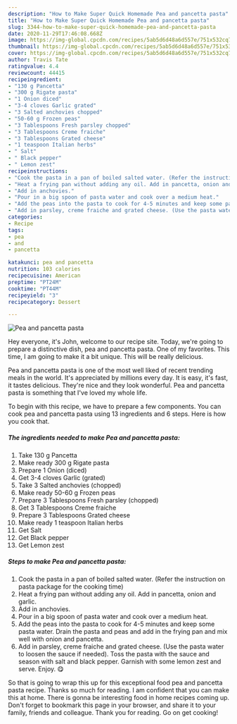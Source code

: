 ```yaml
---
description: "How to Make Super Quick Homemade Pea and pancetta pasta"
title: "How to Make Super Quick Homemade Pea and pancetta pasta"
slug: 3344-how-to-make-super-quick-homemade-pea-and-pancetta-pasta
date: 2020-11-29T17:46:08.668Z
image: https://img-global.cpcdn.com/recipes/5ab5d6d48a6d557e/751x532cq70/pea-and-pancetta-pasta-recipe-main-photo.jpg
thumbnail: https://img-global.cpcdn.com/recipes/5ab5d6d48a6d557e/751x532cq70/pea-and-pancetta-pasta-recipe-main-photo.jpg
cover: https://img-global.cpcdn.com/recipes/5ab5d6d48a6d557e/751x532cq70/pea-and-pancetta-pasta-recipe-main-photo.jpg
author: Travis Tate
ratingvalue: 4.4
reviewcount: 44415
recipeingredient:
- "130 g Pancetta"
- "300 g Rigate pasta"
- "1 Onion diced"
- "3-4 cloves Garlic grated"
- "3 Salted anchovies chopped"
- "50-60 g Frozen peas"
- "3 Tablespoons Fresh parsley chopped"
- "3 Tablespoons Creme fraiche"
- "3 Tablespoons Grated cheese"
- "1 teaspoon Italian herbs"
- " Salt"
- " Black pepper"
- " Lemon zest"
recipeinstructions:
- "Cook the pasta in a pan of boiled salted water. (Refer the instruction on pasta package for the cooking time)"
- "Heat a frying pan without adding any oil. Add in pancetta, onion and garlic."
- "Add in anchovies."
- "Pour in a big spoon of pasta water and cook over a medium heat."
- "Add the peas into the pasta to cook for 4-5 minutes and keep some pasta water. Drain the pasta and peas and add in the frying pan and mix well with onion and pancetta."
- "Add in parsley, creme fraiche and grated cheese. (Use the pasta water to loosen the sauce if needed). Toss the pasta with the sauce and season with salt and black pepper. Garnish with some lemon zest and serve. Enjoy. 😋"
categories:
- Recipe
tags:
- pea
- and
- pancetta

katakunci: pea and pancetta 
nutrition: 103 calories
recipecuisine: American
preptime: "PT24M"
cooktime: "PT44M"
recipeyield: "3"
recipecategory: Dessert

---
```



![Pea and pancetta pasta](https://img-global.cpcdn.com/recipes/5ab5d6d48a6d557e/751x532cq70/pea-and-pancetta-pasta-recipe-main-photo.jpg)

Hey everyone, it's John, welcome to our recipe site. Today, we're going to prepare a distinctive dish, pea and pancetta pasta. One of my favorites. This time, I am going to make it a bit unique. This will be really delicious.

Pea and pancetta pasta is one of the most well liked of recent trending meals in the world. It's appreciated by millions every day. It is easy, it's fast, it tastes delicious. They're nice and they look wonderful. Pea and pancetta pasta is something that I've loved my whole life.




To begin with this recipe, we have to prepare a few components. You can cook pea and pancetta pasta using 13 ingredients and 6 steps. Here is how you cook that.

<!--inarticleads1-->

##### The ingredients needed to make Pea and pancetta pasta:

1. Take 130 g Pancetta
1. Make ready 300 g Rigate pasta
1. Prepare 1 Onion (diced)
1. Get 3-4 cloves Garlic (grated)
1. Take 3 Salted anchovies (chopped)
1. Make ready 50-60 g Frozen peas
1. Prepare 3 Tablespoons Fresh parsley (chopped)
1. Get 3 Tablespoons Creme fraiche
1. Prepare 3 Tablespoons Grated cheese
1. Make ready 1 teaspoon Italian herbs
1. Get  Salt
1. Get  Black pepper
1. Get  Lemon zest




<!--inarticleads2-->

##### Steps to make Pea and pancetta pasta:

1. Cook the pasta in a pan of boiled salted water. (Refer the instruction on pasta package for the cooking time)
1. Heat a frying pan without adding any oil. Add in pancetta, onion and garlic.
1. Add in anchovies.
1. Pour in a big spoon of pasta water and cook over a medium heat.
1. Add the peas into the pasta to cook for 4-5 minutes and keep some pasta water. Drain the pasta and peas and add in the frying pan and mix well with onion and pancetta.
1. Add in parsley, creme fraiche and grated cheese. (Use the pasta water to loosen the sauce if needed). Toss the pasta with the sauce and season with salt and black pepper. Garnish with some lemon zest and serve. Enjoy. 😋




So that is going to wrap this up for this exceptional food pea and pancetta pasta recipe. Thanks so much for reading. I am confident that you can make this at home. There is gonna be interesting food in home recipes coming up. Don't forget to bookmark this page in your browser, and share it to your family, friends and colleague. Thank you for reading. Go on get cooking!
